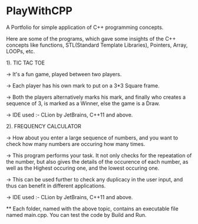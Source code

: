 # PlayWithCPP
A Portfolio for simple application of C++ programming concepts.

Here are some of the programs, which gave some insights of the C++ concepts like functions, STL(Standard Template Libraries), Pointers, Array, LOOPs, etc.

1). TIC TAC TOE

-> It's a fun game, played between two players. 

-> Each player has his own mark to put on a 3*3 Square frame.

-> Both the players alternatively marks his mark, and finally who creates a sequence of 3, is marked as a Winner, else the game is a Draw.

-> IDE used :- CLion by JetBrains, C++11 and above.

2). FREQUENCY CALCULATOR 

-> How about you enter a large sequence of numbers, and you want to check how many numbers are occuring how many times.

-> This program performs your task. It not only checks for the repeatation of the number, but also gives the details of the occurence of each number, as well as the Highest occuring one, and the lowest occuring one.

-> This can be used further to check any duplicacy in the user input, and thus can benefit in different applications.

-> IDE used :- CLion by JetBrains, C++11 and above.

** Each folder, named with the above topic, contains an executable file named main.cpp. You can test the code by Build and Run.




